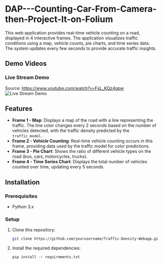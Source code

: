 # DAP---Counting-Car-From-Camera-then-Project-It-on-Folium
This web application provides real-time vehicle counting on a road, displayed in 4 interactive frames. The application visualizes traffic conditions using a map, vehicle counts, pie charts, and time series data. The system updates every few seconds to provide accurate traffic insights.

## Demo Videos

### Live Stream Demo
Source: https://www.youtube.com/watch?v=FsL_KQz4gpw
![Live Stream Demo](demo/Youtube_livestream_video.gif)
## Features

- **Frame 1 - Map**: Displays a map of the road with a line representing the traffic. The line color changes every 2 seconds based on the number of vehicles detected, with the traffic density predicted by the `traffic_model`.
- **Frame 2 - Vehicle Counting**: Real-time vehicle counting occurs in this frame, providing data used by the traffic model for color predictions.
- **Frame 3 - Pie Chart**: Shows the ratio of different vehicle types on the road (bus, cars, motorcycles, trucks).
- **Frame 4 - Time Series Chart**: Displays the total number of vehicles counted over time, updating every 5 seconds.


## Installation

### Prerequisites

- Python 3.x


### Setup

1. Clone this repository:

   ```bash
   git clone https://github.com/yourusername/Traffic-Density-Webapp.git
2. Install the required dependencies:

    ```bash
    pip install -r requirements.txt
